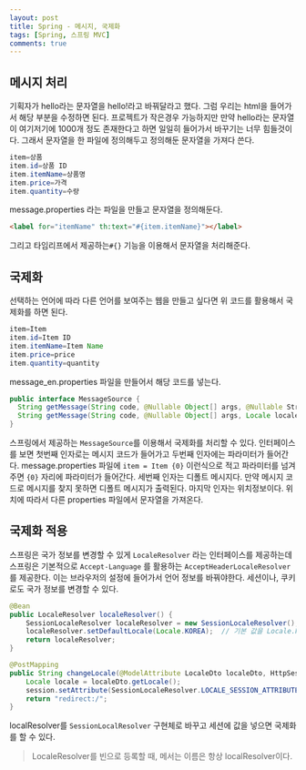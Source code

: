 ```yaml
---
layout: post
title: Spring - 메시지, 국제화
tags: [Spring, 스프링 MVC]
comments: true
---
```


## 메시지 처리

기획자가 hello라는 문자열을 hello!라고 바꿔달라고 했다. 그럼 우리는 html을 들어가서 해당 부분을 수정하면 된다. 프로젝트가 작은경우 가능하지만 만약 hello라는 문자열이 여기저기에 1000개 정도 존재한다고 하면 일일히 들어가서 바꾸기는 너무 힘들것이다.
그래서 문자열을 한 파일에 정의해두고 정의해둔 문자열을 가져다 쓴다. 

```java
item=상품
item.id=상품 ID
item.itemName=상품명
item.price=가격
item.quantity=수량
```

message.properties 라는 파일을 만들고 문자열을 정의해둔다. 

```html
<label for="itemName" th:text="#{item.itemName}"></label>
```

그리고 타임리프에서 제공하는`#{}` 기능을 이용해서 문자열을 처리해준다. 

## 국제화

선택하는 언어에 따라 다른 언어를 보여주는 웹을 만들고 싶다면 위 코드를 활용해서 국제화를 하면 된다.

```java
item=Item
item.id=Item ID
item.itemName=Item Name
item.price=price
item.quantity=quantity
```

message_en.properties 파일을 만들어서 해당 코드를 넣는다. 

```java
public interface MessageSource {
  String getMessage(String code, @Nullable Object[] args, @Nullable StringdefaultMessage, Locale locale);
  String getMessage(String code, @Nullable Object[] args, Locale locale) throws NoSuchMessageException;
}
```

스프링에서 제공하는 `MessageSource`를 이용해서 국제화를 처리할 수 있다. 인터페이스를 보면 첫번째 인자로는 메시지 코드가 들어가고 두번째 인자에는 파라미터가 들어간다. 
message.properties 파일에 `item = Item {0}` 이런식으로 적고 파라미터를 넘겨주면 `{0}` 자리에 파라미터가 들어간다. 세번째 인자는 디폴트 메시지다. 만약 메시지 코드로 메시지를 찾지 못하면 디폴트 메시지가 출력된다. 마지막 인자는 위치정보이다. 위치에 따라서 다른 properties 파일에서 문자열을 가져온다.

## 국제화 적용

스프링은 국가 정보를 변경할 수 있게 `LocaleResolver` 라는 인터페이스를 제공하는데 스프링은 기본적으로 `Accept-Language` 를 활용하는 `AcceptHeaderLocaleResolver`를 제공한다. 이는 브라우저의 설정에 들어가서 언어 정보를 바꿔야한다.
세션이나, 쿠키로도 국가 정보를 변경할 수 있다.

```java
@Bean
public LocaleResolver localeResolver() {
    SessionLocaleResolver localeResolver = new SessionLocaleResolver();
    localeResolver.setDefaultLocale(Locale.KOREA);  // 기본 값을 Locale.KOREA로 설정
    return localeResolver;
}
```

```java
@PostMapping
public String changeLocale(@ModelAttribute LocaleDto localeDto, HttpSession session) {
    Locale locale = localeDto.getLocale();
    session.setAttribute(SessionLocaleResolver.LOCALE_SESSION_ATTRIBUTE_NAME, locale);
    return "redirect:/";
}
```

localResolver를 `SessionLocalResolver` 구현체로 바꾸고 세션에 값을 넣으면 국제화를 할 수 있다.

> LocaleResolver를 빈으로 등록할 때, 메서는 이름은 항상 localResolver이다.
